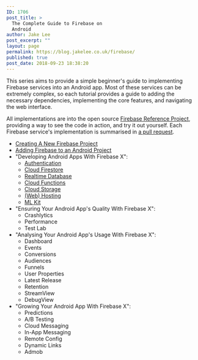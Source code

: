 ```yaml
---
ID: 1706
post_title: >
  The Complete Guide to Firebase on
  Android
author: Jake Lee
post_excerpt: ""
layout: page
permalink: https://blog.jakelee.co.uk/firebase/
published: true
post_date: 2018-09-23 18:38:20
---
```

This series aims to provide a simple beginner's guide to implementing Firebase services into an Android app. Most of these services can be extremely complex, so each tutorial provides a guide to adding the necessary dependencies, implementing the core features, and navigating the web interface.

All implementations are into the open source <a href="https://github.com/JakeSteam/FirebaseReference" target="_blank" rel="noopener">Firebase Reference Project</a>, providing a way to see the code in action, and try it out yourself. Each Firebase service's implementation is summarised in <a href="https://github.com/JakeSteam/FirebaseReference/issues?q=is%3Aclosed+author%3AJakeSteam" target="_blank" rel="noopener">a pull request</a>.
<ul>
 	<li><a href="https://blog.jakelee.co.uk/creating-a-new-firebase-project/">Creating A New Firebase Project</a></li>
 	<li><a href="https://blog.jakelee.co.uk/adding-firebase-to-an-android-project/">Adding Firebase to an Android Project</a></li>
 	<li>"Developing Android Apps With Firebase X":
<ul>
 	<li><a href="https://blog.jakelee.co.uk/developing-android-apps-with-firebase-authentication/">Authentication</a></li>
 	<li><a href="https://blog.jakelee.co.uk/developing-android-apps-with-firebase-cloud-firestore/">Cloud Firestore</a></li>
 	<li><a href="https://blog.jakelee.co.uk/developing-android-apps-with-firebase-realtime-database/">Realtime Database</a></li>
 	<li><a style="transition-property: all;" href="https://blog.jakelee.co.uk/developing-android-apps-with-firebase-cloud-functions/">Cloud Functions</a></li>
 	<li><a href="https://blog.jakelee.co.uk/developing-android-apps-with-firebase-cloud-storage/">Cloud Storage</a></li>
 	<li><a href="https://blog.jakelee.co.uk/developing-web-apps-with-firebase-hosting/">(Web) Hosting</a></li>
 	<li><a href="https://blog.jakelee.co.uk/developing-android-apps-with-firebase-ml-kit/">ML Kit</a></li>
</ul>
</li>
 	<li>"Ensuring Your Android App's Quality With Firebase X":
<ul>
 	<li>Crashlytics</li>
 	<li>Performance</li>
 	<li>Test Lab</li>
</ul>
</li>
 	<li>"Analysing Your Android App's Usage With Firebase X":
<ul>
 	<li>Dashboard</li>
 	<li>Events</li>
 	<li>Conversions</li>
 	<li>Audiences</li>
 	<li>Funnels</li>
 	<li>User Properties</li>
 	<li>Latest Release</li>
 	<li>Retention</li>
 	<li>StreamView</li>
 	<li>DebugView</li>
</ul>
</li>
 	<li>"Growing Your Android App With Firebase X":
<ul>
 	<li>Predictions</li>
 	<li>A/B Testing</li>
 	<li>Cloud Messaging</li>
 	<li>In-App Messaging</li>
 	<li>Remote Config</li>
 	<li>Dynamic Links</li>
 	<li>Admob</li>
</ul>
</li>
</ul>